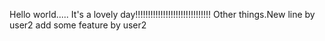 Hello world.....
It's a lovely day!!!!!!!!!!!!!!!!!!!!!!!!!!!!!!
Other things.New line by user2
add some feature by user2

